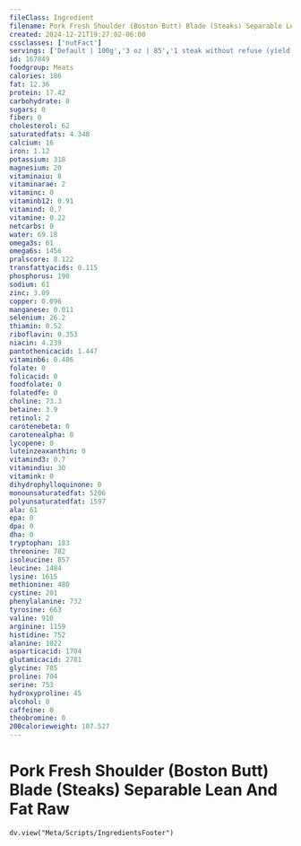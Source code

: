 ```yaml
---
fileClass: Ingredient
filename: Pork Fresh Shoulder (Boston Butt) Blade (Steaks) Separable Lean And Fat Raw
created: 2024-12-21T19:27:02-06:00
cssclasses: ['nutFact']
servings: ['Default | 100g','3 oz | 85','1 steak without refuse (yield from 1 raw steak, with refuse, weighing 380g) | 288','1 lb | 453.6']
id: 167849
foodgroup: Meats
calories: 186
fat: 12.36
protein: 17.42
carbohydrate: 0
sugars: 0
fiber: 0
cholesterol: 62
saturatedfats: 4.348
calcium: 16
iron: 1.12
potassium: 318
magnesium: 20
vitaminaiu: 8
vitaminarae: 2
vitaminc: 0
vitaminb12: 0.91
vitamind: 0.7
vitamine: 0.22
netcarbs: 0
water: 69.18
omega3s: 61
omega6s: 1456
pralscore: 8.122
transfattyacids: 0.115
phosphorus: 190
sodium: 61
zinc: 3.09
copper: 0.096
manganese: 0.011
selenium: 26.2
thiamin: 0.52
riboflavin: 0.353
niacin: 4.239
pantothenicacid: 1.447
vitaminb6: 0.486
folate: 0
folicacid: 0
foodfolate: 0
folatedfe: 0
choline: 73.3
betaine: 3.9
retinol: 2
carotenebeta: 0
carotenealpha: 0
lycopene: 0
luteinzeaxanthin: 0
vitamind3: 0.7
vitamindiu: 30
vitamink: 0
dihydrophylloquinone: 0
monounsaturatedfat: 5206
polyunsaturatedfat: 1597
ala: 61
epa: 0
dpa: 0
dha: 0
tryptophan: 183
threonine: 782
isoleucine: 857
leucine: 1484
lysine: 1615
methionine: 480
cystine: 201
phenylalanine: 732
tyrosine: 663
valine: 910
arginine: 1159
histidine: 752
alanine: 1022
asparticacid: 1704
glutamicacid: 2781
glycine: 785
proline: 704
serine: 753
hydroxyproline: 45
alcohol: 0
caffeine: 0
theobromine: 0
200calorieweight: 107.527
---
```


# Pork Fresh Shoulder (Boston Butt) Blade (Steaks) Separable Lean And Fat Raw

```dataviewjs
dv.view("Meta/Scripts/IngredientsFooter")
```